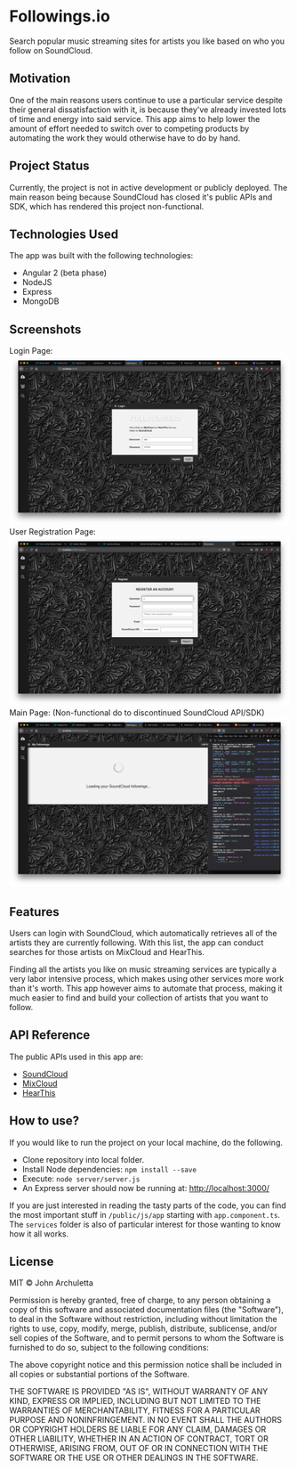 # Followings.io

Search popular music streaming sites for artists you like based on who you follow on SoundCloud.

## Motivation

One of the main reasons users continue to use a particular service despite their general dissatisfaction with it, is because they've already invested lots of time and energy into said service. This app aims to help lower the amount of effort needed to switch over to competing products by automating the work they would otherwise have to do by hand.

## Project Status

Currently, the project is not in active development or publicly deployed. The main reason being because SoundCloud has closed it's public APIs and SDK, which has rendered this project non-functional.

## Technologies Used

The app was built with the following technologies:
- Angular 2 (beta phase)
- NodeJS
- Express
- MongoDB

## Screenshots

Login Page:
![Login Page](screenshot1.png)
User Registration Page:
![User Registration Page](screenshot2.png)
Main Page: (Non-functional do to discontinued SoundCloud API/SDK)
![Main Page](screenshot3.png)

## Features

Users can login with SoundCloud, which automatically retrieves all of the artists they are currently following. With this list, the app can conduct searches for those artists on MixCloud and HearThis.

Finding all the artists you like on music streaming services are typically a very labor intensive process, which makes using other services more work than it's worth. This app however aims to automate that process, making it much easier to find and build your collection of artists that you want to follow.

## API Reference

The public APIs used in this app are:

- [SoundCloud](https://developers.soundcloud.com/docs/api/guide)
- [MixCloud](https://www.mixcloud.com/developers/)
- [HearThis](https://hearthis.at/api-v2/)

## How to use?

If you would like to run the project on your local machine, do the following.

- Clone repository into local folder.
- Install Node dependencies: `npm install --save`
- Execute: `node server/server.js`
- An Express server should now be running at: [http://localhost:3000/](http://localhost:3000/)

If you are just interested in reading the tasty parts of the code, you can find the most important stuff in `/public/js/app` starting with `app.component.ts`. The `services` folder is also of particular interest for those wanting to know how it all works.

## License

MIT © John Archuletta

Permission is hereby granted, free of charge, to any person obtaining a copy of this software and associated documentation files (the "Software"), to deal in the Software without restriction, including without limitation the rights to use, copy, modify, merge, publish, distribute, sublicense, and/or sell copies of the Software, and to permit persons to whom the Software is furnished to do so, subject to the following conditions:

The above copyright notice and this permission notice shall be included in all copies or substantial portions of the Software.

THE SOFTWARE IS PROVIDED "AS IS", WITHOUT WARRANTY OF ANY KIND, EXPRESS OR IMPLIED, INCLUDING BUT NOT LIMITED TO THE WARRANTIES OF MERCHANTABILITY, FITNESS FOR A PARTICULAR PURPOSE AND NONINFRINGEMENT. IN NO EVENT SHALL THE AUTHORS OR COPYRIGHT HOLDERS BE LIABLE FOR ANY CLAIM, DAMAGES OR OTHER LIABILITY, WHETHER IN AN ACTION OF CONTRACT, TORT OR OTHERWISE, ARISING FROM, OUT OF OR IN CONNECTION WITH THE SOFTWARE OR THE USE OR OTHER DEALINGS IN THE SOFTWARE.